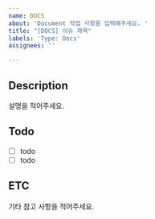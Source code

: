 ```yaml
---
name: DOCS
about: 'Document 작업 사항을 입력해주세요. '
title: "[DOCS] 이슈 제목"
labels: 'Type: Docs'
assignees: ''

---
```


## Description

설명을 적어주세요. 

## Todo
- [ ] todo
- [ ] todo

## ETC

기타 참고 사항을 적어주세요.
